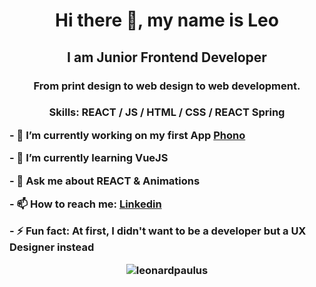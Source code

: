 <h1 align="center">Hi there 👋, my name is Leo</h1>
<h2 align="center">I am Junior Frontend Developer</h2>

<h3 align="center">From print design to web design to web development.</3>

<h3 align="center">
  Skills:  REACT / JS / HTML / CSS / REACT Spring
</3>
<p/>
<p align="left">
- 🔭 I’m currently working on my first App <a href="https://github.com/leonardpaulus/phono">Phono</a>
</p>
<p align="left">
- 🌱 I’m currently learning VueJS 
</p>
<p align="left">
- 💬 Ask me about REACT & Animations 
</p>
<p align="left">
- 📫 How to reach me: <a href="https://www.linkedin.com/in/leonard-paulus-245b731a8/">Linkedin</a> 
</p>
<p align="left">
- ⚡ Fun fact: At first, I didn't want to be a developer but a UX Designer instead 
</p>
<p><img align="center" src="https://github-readme-streak-stats.herokuapp.com/?user=leonardpaulus&theme=highcontrast" alt="leonardpaulus" /></p>




